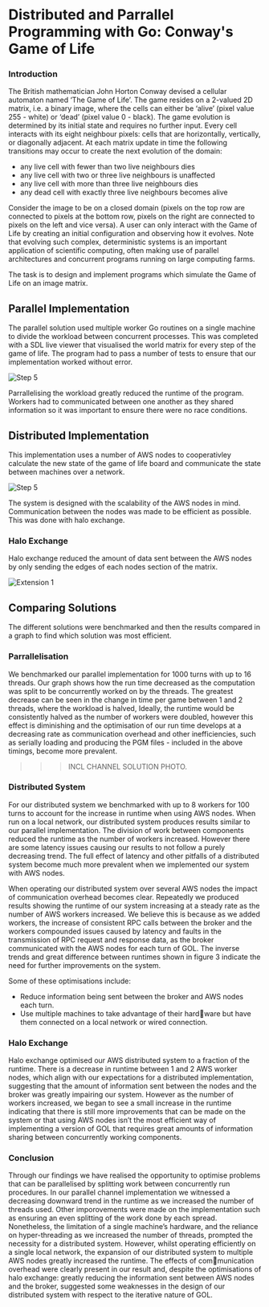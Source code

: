 # Distributed and Parrallel Programming with Go: Conway's Game of Life

### Introduction

The British mathematician John Horton Conway devised a cellular automaton named ‘The Game of Life’. The game resides on a 2-valued 2D matrix, i.e. a binary image, where the cells can either be ‘alive’ (pixel value 255 - white) or ‘dead’ (pixel value 0 - black). The game evolution is determined by its initial state and requires no further input. Every cell interacts with its eight neighbour pixels: cells that are horizontally, vertically, or diagonally adjacent. At each matrix update in time the following transitions may occur to create the next evolution of the domain:

- any live cell with fewer than two live neighbours dies
- any live cell with two or three live neighbours is unaffected
- any live cell with more than three live neighbours dies
- any dead cell with exactly three live neighbours becomes alive

Consider the image to be on a closed domain (pixels on the top row are connected to pixels at the bottom row, pixels on the right are connected to pixels on the left and vice versa). A user can only interact with the Game of Life by creating an initial configuration and observing how it evolves. Note that evolving such complex, deterministic systems is an important application of scientific computing, often making use of parallel architectures and concurrent programs running on large computing farms.

The task is to design and implement programs which simulate the Game of Life on an image matrix.

## Parallel Implementation
The parallel solution used multiple worker Go routines on a single machine to divide the workload between concurrent processes. This was completed with a SDL live viewer that visualised the world matrix for every step of the game of life. The program had to pass a number of tests to ensure that our implementation worked without error.

![Step 5](content/cw_diagrams-Parallel_5.png)

Parrallelising the workload greatly reduced the runtime of the program. Workers had to communicated between one another as they shared information so it was important to ensure there were no race conditions.

## Distributed Implementation

This implementation uses a number of AWS nodes to cooperativley calculate the new state of the game of life board and communicate the state between machines over a network.

![Step 5](content/cw_diagrams-Distributed_5.png)

The system is designed with the scalability of the AWS nodes in mind. Communication between the nodes was made to be efficient as possible. This was done with halo exchange.

### Halo Exchange

Halo exchange reduced the amount of data sent between the AWS nodes by only sending the edges of each nodes section of the matrix.

![Extension 1](content/cw_diagrams-Extensions_1.png)

## Comparing Solutions

The different solutions were benchmarked and then the results compared in a graph to find which solution was most efficient.

### Parrallelisation

We benchmarked our parallel implementation for 1000 turns
with up to 16 threads. Our graph shows how the run time
decreased as the computation was split to be concurrently
worked on by the threads. The greatest decrease can be seen
in the change in time per game between 1 and 2 threads,
where the workload is halved, Ideally, the runtime would be
consistently halved as the number of workers were doubled,
however this effect is diminishing and the optimisation of
our run time develops at a decreasing rate as communication
overhead and other inefficiencies, such as serially loading and
producing the PGM files - included in the above timings,
become more prevalent.

>>>INCL CHANNEL SOLUTION PHOTO.

### Distributed System

For our distributed system we benchmarked with up to 8
workers for 100 turns to account for the increase in runtime
when using AWS nodes. When run on a local network, our
distributed system produces results similar to our parallel
implementation. The division of work between components
reduced the runtime as the number of workers increased.
However there are some latency issues causing our results
to not follow a purely decreasing trend. The full effect of
latency and other pitfalls of a distributed system become
much more prevalent when we implemented our system with
AWS nodes.

When operating our distributed system over several AWS
nodes the impact of communication overhead becomes clear.
Repeatedly we produced results showing the runtime of our
system increasing at a steady rate as the number of AWS
workers increased. We believe this is because as we added
workers, the increase of consistent RPC calls between the
broker and the workers compounded issues caused by latency
and faults in the transmission of RPC request and response
data, as the broker communicated with the AWS nodes for
each turn of GOL. The inverse trends and great difference
between runtimes shown in figure 3 indicate the need for
further improvements on the system.

Some of these optimisations include:
- Reduce information being sent between the broker and AWS nodes each turn.
- Use multiple machines to take advantage of their hardware but have them connected on a local network or wired connection.

### Halo Exchange

Halo exchange optimised our AWS distributed system to a
fraction of the runtime. There is a decrease in runtime between
1 and 2 AWS worker nodes, which align with our expectations
for a distributed implementation, suggesting that the amount of
information sent between the nodes and the broker was greatly
impairing our system. However as the number of workers
increased, we began to see a small increase in the runtime
indicating that there is still more improvements that can be
made on the system or that using AWS nodes isn’t the most
efficient way of implementing a version of GOL that requires
great amounts of information sharing between concurrently
working components.

### Conclusion

Through our findings we have realised the opportunity to
optimise problems that can be parallelised by splitting work
between concurrently run procedures. In our parallel channel
implementation we witnessed a decreasing downward trend
in the runtime as we increased the number of threads used.
Other imporovements were made on the implementation such
as ensuring an even splitting of the work done by each spread.
Nonetheless, the limitation of a single machine’s hardware,
and the reliance on hyper-threading as we increased the
number of threads, prompted the necessity for a distributed
system. However, whilst operating efficiently on a single local
network, the expansion of our distributed system to multiple
AWS nodes greatly increased the runtime. The effects of communication overhead were clearly present in our result and,
despite the optimisations of halo exchange: greatly reducing
the information sent between AWS nodes and the broker,
suggested some weaknesses in the design of our distributed system with respect to the iterative nature of GOL.


